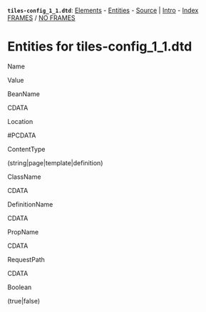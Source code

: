 **`tiles-config_1_1.dtd`**: [Elements](tiles-config_1_1.dtd.html.md) - [Entities](tiles-config_1_1.dtd.entities.html) - [Source](tiles-config_1_1.dtd.org.html) | [Intro](intro.html) - [Index](elementsIndex.html)
 [FRAMES](index.html.md) / [NO FRAMES](tiles-config_1_1.dtd.entities.html)

Entities for tiles-config\_1\_1.dtd
===================================

Name

Value

BeanName

CDATA

Location

\#PCDATA

ContentType

(string|page|template|definition)

ClassName

CDATA

DefinitionName

CDATA

PropName

CDATA

RequestPath

CDATA

Boolean

(true|false)
